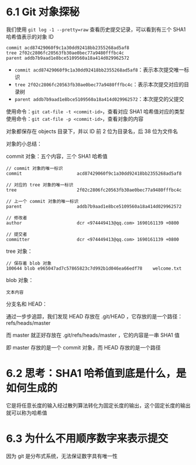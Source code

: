 # 6.1 Git 对象探秘

我们使用 `git log -1 --pretty=raw` 查看历史提交记录，可以看到有三个 SHA1 哈希值表示的对象 ID
```
commit acd87429060f9c1a30dd92418bb2355268ad5af8
tree 2f02c2806fc20563fb30ae0bec77a9480fffbc4c
parent addb7b9aad1e8bce5109560a18a414d029962572
```
- `commit acd87429060f9c1a30dd92418bb2355268ad5af8`：表示本次提交唯一标识
- `tree 2f02c2806fc20563fb30ae0bec77a9480fffbc4c`：表示本次提交对应的目录树
- `parent addb7b9aad1e8bce5109560a18a414d029962572`：本次提交的父提交

使用命令：`git cat-file -t <commit-id>`，查看对应 SHA1 哈希值对应的类型
使用命令：`git cat-file -p <commit-id>`，查看对象的内容

对象都保存在 objects 目录下，并以 ID 前 2 位为目录名，后 38 位为文件名

对象的小总结：

commit 对象：五个内容，三个 SHA1 哈希值
```
// commit 对象的唯一标识
commit                     acd87429060f9c1a30dd92418bb2355268ad5af8

// 对应的 tree 对象的唯一标识
tree                       2f02c2806fc20563fb30ae0bec77a9480fffbc4c

// 上一个 commit 对象的唯一标识
parent                     addb7b9aad1e8bce5109560a18a414d029962572

// 修改者
author                     dcr <974449413@qq.com> 1690161139 +0800

// 提交者
committer                  dcr <974449413@qq.com> 1690161139 +0800
```


tree 对象：
```
// 保存着 blob 对象
100644 blob e965047ad7c57865823c7d992b1d046ea66edf78    welcome.txt
```

blob 对象：
```
文本内容
```

分支名和 HEAD：

通过一步步追踪，我们发现 HEAD 存放在 .git/HEAD ，它存放的是一个路径：refs/heads/master

而 master 就正好存放在 .git/refs/heads/master ，它的内容是一串 SHA1 值

即 master 存放的是一个 commit 对象，而 HEAD 存放的是一个路径

# 6.2 思考：SHA1 哈希值到底是什么，是如何生成的

它是将任意长度的输入经过散列算法转化为固定长度的输出，这个固定长度的输出就可以称为哈希值

# 6.3 为什么不用顺序数字来表示提交

因为 git 是分布式系统，无法保证数字具有唯一性